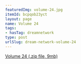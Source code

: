 ```yaml
---
featuredImg: volume-24.jpg
itemId: bcpqob23yct
layout: page
name: Volume 24
tags:
- hasTag: dreamnetwork
type: post
urlSlug: dream-network-volume-24
---
```

<a href="../files/Volume_24.zip" download>Volume 24 (.zip file, 9mb)</a>